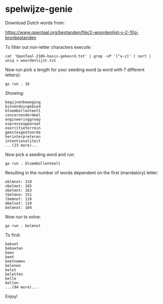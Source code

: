 # spelwijze-genie

Download Dutch words from:

https://www.opentaal.org/bestanden/file/2-woordenlijst-v-2-10g-bronbestanden

To filter out non-letter characters execute:

    cat 'OpenTaal-210G-basis-gekeurd.txt' | grep -vP '[^a-z]' | sort | uniq > woordenlijst.txt

Now run pick a length for your seeding word (a word with 7 different letters):

    go run . 16

Showing:

    begijnenbeweging
    binnenduingebied
    bloembollenteelt
    concernonderdeel
    engineeringgroep
    espressoapparaat
    exercitieterrein
    geestesgestoorde
    herinterpreteren
    intentionaliteit
    ...(23 more)...

Now pick a seeding word and run:

    go run . bloembollenteelt

Resulting in the number of words dependent on the first (mandatory) letter:

    eblmnot: 210
    nbelmot: 165
    obelmnt: 163
    tbelmno: 151
    lbemnot: 118
    mbelnot: 110
    belmnot: 104

Now run to solve:

    go run . belmnot

To find:

    beboet
    beboeten
    been
    beet
    beetnemen
    belenen
    belet
    beletten
    belle
    bellen
    ...(94 more)...

Enjoy!